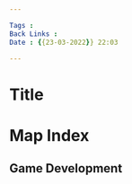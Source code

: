 ```yaml
---

Tags : 
Back Links :
Date : {{23-03-2022}} 22:03

---
```


# Title
# Map Index
## Game Development
